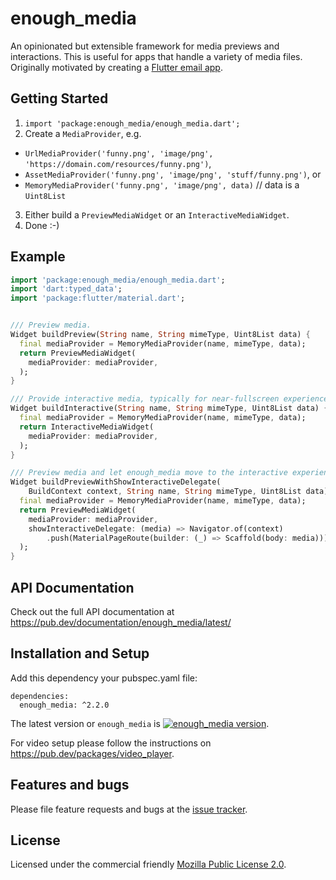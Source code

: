 # enough_media

An opinionated but extensible framework for media previews and interactions.
This is useful for apps that handle a variety of media files.
Originally motivated by creating a [Flutter email app](https://github.com/enough-software/enough_mail_app).

## Getting Started

1. `import 'package:enough_media/enough_media.dart';`
2. Create a `MediaProvider`, e.g.
  * `UrlMediaProvider('funny.png', 'image/png', 'https://domain.com/resources/funny.png')`,
  * `AssetMediaProvider('funny.png', 'image/png', 'stuff/funny.png')`, or
  * `MemoryMediaProvider('funny.png', 'image/png', data)` // data is a `Uint8List`
3. Either build a `PreviewMediaWidget` or an `InteractiveMediaWidget`.
4. Done :-)

## Example
```dart
import 'package:enough_media/enough_media.dart';
import 'dart:typed_data';
import 'package:flutter/material.dart';


/// Preview media.
Widget buildPreview(String name, String mimeType, Uint8List data) {
  final mediaProvider = MemoryMediaProvider(name, mimeType, data);
  return PreviewMediaWidget(
    mediaProvider: mediaProvider,
  );
}

/// Provide interactive media, typically for near-fullscreen experiences:
Widget buildInteractive(String name, String mimeType, Uint8List data) {
  final mediaProvider = MemoryMediaProvider(name, mimeType, data);
  return InteractiveMediaWidget(
    mediaProvider: mediaProvider,
  );
}

/// Preview media and let enough_media move to the interactive experience with a Hero-based animation:
Widget buildPreviewWithShowInteractiveDelegate(
    BuildContext context, String name, String mimeType, Uint8List data) {
  final mediaProvider = MemoryMediaProvider(name, mimeType, data);
  return PreviewMediaWidget(
    mediaProvider: mediaProvider,
    showInteractiveDelegate: (media) => Navigator.of(context)
        .push(MaterialPageRoute(builder: (_) => Scaffold(body: media))),
  );
}
```

## API Documentation
Check out the full API documentation at https://pub.dev/documentation/enough_media/latest/


## Installation and Setup
Add this dependency your pubspec.yaml file:

```
dependencies:
  enough_media: ^2.2.0
```
The latest version or `enough_media` is [![enough_media version](https://img.shields.io/pub/v/enough_media.svg)](https://pub.dartlang.org/packages/enough_media).

For video setup please follow the instructions on https://pub.dev/packages/video_player.

## Features and bugs

Please file feature requests and bugs at the [issue tracker][tracker].

[tracker]: https://github.com/enough-software/enough_media/issues

## License

Licensed under the commercial friendly [Mozilla Public License 2.0](LICENSE).